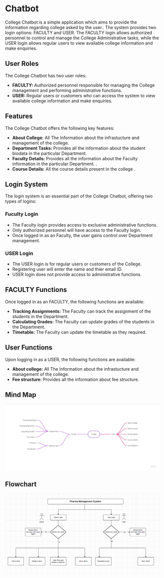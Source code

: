 <h1>Chatbot</h1>
<p>College Chatbot is a simple application which aims to provide the information regarding college asked by the user.. The system provides two login options: FACULTY and USER. The FACULTY login allows authorized personnel to control and manage the College Administrative tasks, while the USER login allows regular users to view available college information and make enquiries.</p>

<h2>User Roles</h2>
<p>The College Chatbot has two user roles:</p>
<ul>
  <li><strong>FACULTY:</strong> Authorized personnel responsible for managing the College management and performing administrative functions.</li>
  <li><strong>USER:</strong> Regular users or customers who can access the system to view available college information and make enquiries.</li>
</ul>

<h2>Features</h2>
<p>The College Chatbot offers the following key features:</p>
<ul>
  <li><strong>About College:</strong> All The Information about the infrastucture and management of the college.</li>
  <li><strong>Department Tasks:</strong> Provides all the information about the student biodata in the particular Department.</li>
  <li><strong>Faculty Details:</strong> Provides all the information about the Faculty information in the particular Department. .</li>
  <li><strong>Course Details:</strong> All the course details present in the college .</li>
</ul>

<h2>Login System</h2>
<p>The login system is an essential part of the College Chatbot, offering two types of logins:</p>
<h3>Fuculty Login</h3>
<ul>
  <li>The Faculty login provides access to exclusive administrative functions.</li>
  <li>Only authorized personnel will have access to the Faculty login.</li>
  <li>Once logged in as an Faculty, the user gains control over Department management.</li>
</ul>

<h3>USER Login</h3>
<ul>
  <li>The USER login is for regular users or customers of the College.</li>
  <li>Registering user will enter the name and thier email ID.</li>
  <li>USER login does not provide access to administrative functions.</li>
</ul>

<h2>FACULTY Functions</h2>
<p>Once logged in as an FACULTY, the following functions are available:</p>
<ul>
  <li><strong>Tracking Assignments:</strong> The Faculty can track the assignment of the students in the Department.</li>
  <li><strong>Calculating Grades:</strong> The Faculty can update grades of the students in the Department.</li>
  <li><strong>Timetable:</strong> The Faculty can update the timetable as they required.</li>
</ul>

<h2>User Functions</h2>
<p>Upon logging in as a USER, the following functions are available:</p>
<ul>
  <li><strong>About college:</strong> All The Information about the infrastucture and management of the college.</li>
  <li><strong>Fee structure:</strong> Provides all the information about fee structure.</li>
</ul>
<h2>Mind Map</h2>
<img src="https://github.com/Prajwalds1/Chatbot004/blob/main/Mindmap.jpg"></img>

<h2>Flowchart</h2>
<img src="https://github.com/TejasJain03/Technical-Training-Pharma-Management/blob/main/Flowchart.png"></img>

